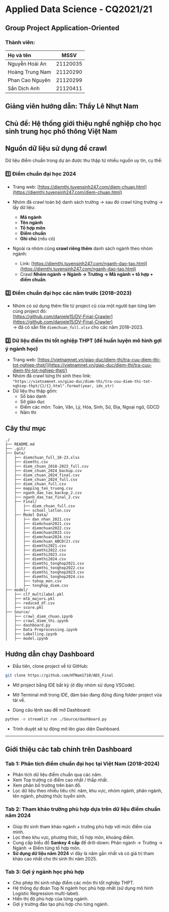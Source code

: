 # **Applied Data Science - CQ2021/21**

## **Group Project Application-Oriented**

### **Thành viên:**
| Họ và tên             | MSSV |
| :-----------          |     :----:|
| Nguyễn Hoài An | 21120035  |
| Hoàng Trung Nam  | 21120290 |
| Phan Cao Nguyên | 21120299  |
| Sần Dịch Anh  | 21120411 |

## **Giảng viên hướng dẫn: Thầy Lê Nhựt Nam**

## **Chủ đề: Hệ thống giới thiệu nghề nghiệp cho học sinh trung học phổ thông Việt Nam**

## **Nguồn dữ liệu sử dụng để crawl**
Dữ liệu điểm chuẩn trong dự án được thu thập từ nhiều nguồn uy tín, cụ thể:
### 1️⃣ Điểm chuẩn đại học 2024

- Trang web: [https://diemthi.tuyensinh247.com/diem-chuan.html](https://diemthi.tuyensinh247.com/diem-chuan.html)
- Nhóm đã crawl toàn bộ danh sách trường → sau đó crawl từng trường → lấy dữ liệu:  
  - **Mã ngành**
  - **Tên ngành**
  - **Tổ hợp môn**
  - **Điểm chuẩn**
  - **Ghi chú** (nếu có)

- Ngoài ra nhóm cũng **crawl riêng thêm** danh sách ngành theo nhóm ngành:
  - Link: [https://diemthi.tuyensinh247.com/nganh-dao-tao.html](https://diemthi.tuyensinh247.com/nganh-dao-tao.html)
  - Crawl **Nhóm ngành → Ngành → Trường → Mã ngành + tổ hợp + điểm chuẩn**.

### 2️⃣ Điểm chuẩn đại học các năm trước (2018–2023)

- Nhóm có sử dụng thêm file từ project cũ của một người bạn từng làm cùng project đó:  
  [https://github.com/daniele15/DV-Final-Crawler](https://github.com/daniele15/DV-Final-Crawler)  
  → đã có sẵn file `diemchuan_full.xlsx` cho các năm 2018–2023.

### 3️⃣ Dữ liệu điểm thi tốt nghiệp THPT (để huấn luyện mô hình gợi ý ngành học)

- Trang web: [https://vietnamnet.vn/giao-duc/diem-thi/tra-cuu-diem-thi-tot-nghiep-thpt/](https://vietnamnet.vn/giao-duc/diem-thi/tra-cuu-diem-thi-tot-nghiep-thpt/)
- Nhóm đã crawl từng thí sinh theo link:  
  `"https://vietnamnet.vn/giao-duc/diem-thi/tra-cuu-diem-thi-tot-nghiep-thpt/{}/{}.html".format(year, idx_str)`
- Dữ liệu thu thập gồm:
  - Số báo danh
  - Sở giáo dục
  - Điểm các môn: Toán, Văn, Lý, Hóa, Sinh, Sử, Địa, Ngoại ngữ, GDCD
  - Năm thi

## **Cây thư mục**
```
./
├── README.md
├── .git/
├── Data/
│   ├── diemchuan_full_18-23.xlsx
│   ├── diemthi.csv
│   ├── diem_chuan_2018-2023_full.csv
│   ├── diem_chuan_2024_backup.csv
│   ├── diem_chuan_2024_final.csv
│   ├── diem_chuan_2024_full.csv
│   ├── diem_chuan_full.csv
│   ├── mapping_ten_truong.csv
│   ├── nganh_dao_tao_backup_2.csv
│   ├── nganh_dao_tao_final_2.csv
│   ├── Final/
│   │   ├── diem_chuan_full.csv
│   │   ├── school_latlon.csv
│   ├── Model Data/
│   │   ├── dan_nhan_2021.csv
│   │   ├── diemchuan2021.csv
│   │   ├── diemchuan2022.csv
│   │   ├── diemchuan2023.csv
│   │   ├── diemchuan2024.csv
│   │   ├── diemchuan_ABCD(2).csv
│   │   ├── diemthi2021.csv
│   │   ├── diemthi2022.csv
│   │   ├── diemthi2023.csv
│   │   ├── diemthi2024.csv
│   │   ├── diemthi_tonghop2021.csv
│   │   ├── diemthi_tonghop2022.csv
│   │   ├── diemthi_tonghop2023.csv
│   │   ├── diemthi_tonghop2024.csv
│   │   ├── tohop_mon.csv
│   │   ├── tonghop_diem.csv
├── model/
│   ├── clf_multilabel.pkl
│   ├── mlb_majors.pkl
│   ├── reduced_df.csv
│   ├── score.pkl
├── Source/
│   ├── crawl_diem_chuan.ipynb
│   ├── crawl_diem_thi.ipynb
│   ├── dashboard.py
│   ├── Data Preprocessing.ipynb
│   ├── Labelling.ipynb
│   ├── model.ipynb
```

## **Hướng dẫn chạy Dashboard**

- Đầu tiên, clone project về từ GitHub:

```bash
git clone https://github.com/HTNam1710/ADS_Final
```

- Mở project bằng IDE bất kỳ (ở đây nhóm sử dụng VSCode).

- Mở Terminal mới trong IDE, đảm bảo đang đứng đúng folder project vừa tải về.

- Dùng câu lệnh sau để mở Dashboard:

```bash
python -m streamlit run ./Source/dashboard.py
```
- Trình duyệt sẽ tự động mở lên giao diện Dashboard.

---

## **Giới thiệu các tab chính trên Dashboard**

### Tab 1: Phân tích điểm chuẩn đại học tại Việt Nam (2018–2024)

- Phân tích dữ liệu điểm chuẩn qua các năm.
- Xem Top trường có điểm cao nhất / thấp nhất.
- Xem phân bố trường trên bản đồ.
- Lọc dữ liệu theo nhiều tiêu chí: năm, khu vực, nhóm ngành, phân ngành, tên ngành, phương thức tuyển sinh.

### Tab 2: Tham khảo trường phù hợp dựa trên dữ liệu điểm chuẩn năm 2024

- Giúp thí sinh tham khảo ngành + trường phù hợp với mức điểm của mình.
- Lọc theo khu vực, phương thức, tổ hợp môn, khoảng điểm.
- Cung cấp biểu đồ **Sankey 4 cấp** để drill-down: Phân ngành → Trường → Ngành → Điểm từng tổ hợp môn.
- **Sử dụng dữ liệu năm 2024** vì đây là năm gần nhất và có giá trị tham khảo cao nhất cho thí sinh thi năm 2025.

### Tab 3: Gợi ý ngành học phù hợp

- Cho phép thí sinh nhập điểm các môn thi tốt nghiệp THPT.
- Hệ thống dự đoán Top N ngành học phù hợp nhất (sử dụng mô hình Logistic Regression multi-label).
- Hiển thị độ phù hợp của từng ngành.
- Gợi ý trường đào tạo phù hợp cho từng ngành.